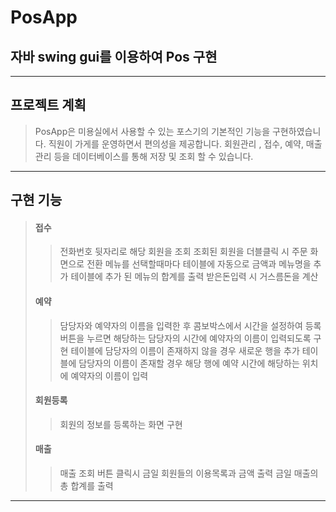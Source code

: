 # PosApp
## 자바 swing gui를 이용하여 Pos 구현
-------
## 프로젝트 계획
> PosApp은 미용실에서 사용할 수 있는 포스기의 기본적인 기능을 구현하였습니다. 직원이 가게를 운영하면서 편의성을 제공합니다.
> 회원관리 , 접수, 예약, 매출 관리 등을 데이터베이스를 통해 저장 및 조회 할 수 있습니다.
--------
## 구현 기능
> #### 접수
>> 전화번호 뒷자리로 해당 회원을 조회
>> 조회된 회원을 더블클릭 시 주문 화면으로 전환
>> 메뉴를 선택할때마다 테이블에 자동으로 금액과 메뉴명을 추가
>> 테이블에 추가 된 메뉴의 합계를 출력
>> 받은돈입력 시 거스름돈을 계산
> #### 예약
>> 담당자와 예약자의 이름을 입력한 후 콤보박스에서 시간을 설정하여 등록 버튼을 누르면 해당하는 담당자의 시간에 예약자의 이름이 입력되도록 구현
>> 테이블에 담당자의 이름이 존재하지 않을 경우 새로운 행을 추가
>> 테이블에 담당자의 이름이 존재할 경우 해당 행에 예약 시간에 해당하는 위치에 예약자의 이름이 입력
> #### 회원등록
>> 회원의 정보를 등록하는 화면 구현
> #### 매출
>> 매출 조회 버튼 클릭시 금일 회원들의 이용목록과 금액 출력
>> 금일 매출의 총 합계를 출력
-------------------------
